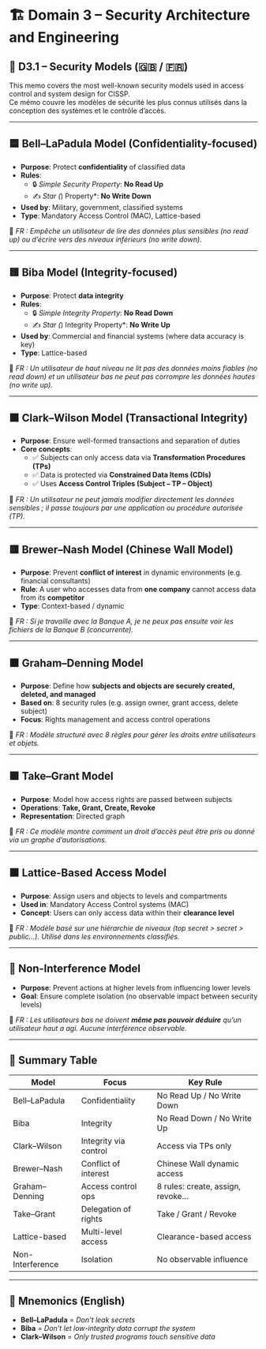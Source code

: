 # 🏗️ Domain 3 – Security Architecture and Engineering

## 🔐 D3.1 – Security Models (🇬🇧 / 🇫🇷)

This memo covers the most well-known security models used in access control and system design for CISSP.  
Ce mémo couvre les modèles de sécurité les plus connus utilisés dans la conception des systèmes et le contrôle d’accès.

---

## 🟦 Bell–LaPadula Model (Confidentiality-focused)

- **Purpose**: Protect **confidentiality** of classified data
- **Rules**:
  - 🔒 _Simple Security Property_: **No Read Up**
  - ✍️ _Star (_) Property\*: **No Write Down**
- **Used by**: Military, government, classified systems
- **Type**: Mandatory Access Control (MAC), Lattice-based

🧠 _FR : Empêche un utilisateur de lire des données plus sensibles (no read up) ou d’écrire vers des niveaux inférieurs (no write down)._

---

## 🟨 Biba Model (Integrity-focused)

- **Purpose**: Protect **data integrity**
- **Rules**:
  - 🔒 _Simple Integrity Property_: **No Read Down**
  - ✍️ _Star (_) Integrity Property\*: **No Write Up**
- **Used by**: Commercial and financial systems (where data accuracy is key)
- **Type**: Lattice-based

🧠 _FR : Un utilisateur de haut niveau ne lit pas des données moins fiables (no read down) et un utilisateur bas ne peut pas corrompre les données hautes (no write up)._

---

## 🟩 Clark–Wilson Model (Transactional Integrity)

- **Purpose**: Ensure well-formed transactions and separation of duties
- **Core concepts**:
  - ✅ Subjects can only access data via **Transformation Procedures (TPs)**
  - ✅ Data is protected via **Constrained Data Items (CDIs)**
  - ✅ Uses **Access Control Triples (Subject – TP – Object)**

🧠 _FR : Un utilisateur ne peut jamais modifier directement les données sensibles ; il passe toujours par une application ou procédure autorisée (TP)._

---

## 🟥 Brewer–Nash Model (Chinese Wall Model)

- **Purpose**: Prevent **conflict of interest** in dynamic environments (e.g. financial consultants)
- **Rule**: A user who accesses data from **one company** cannot access data from its **competitor**
- **Type**: Context-based / dynamic

🧠 _FR : Si je travaille avec la Banque A, je ne peux pas ensuite voir les fichiers de la Banque B (concurrente)._

---

## 🟧 Graham–Denning Model

- **Purpose**: Define how **subjects and objects are securely created, deleted, and managed**
- **Based on**: 8 security rules (e.g. assign owner, grant access, delete subject)
- **Focus**: Rights management and access control operations

🧠 _FR : Modèle structuré avec 8 règles pour gérer les droits entre utilisateurs et objets._

---

## 🟪 Take–Grant Model

- **Purpose**: Model how access rights are passed between subjects
- **Operations**: **Take, Grant, Create, Revoke**
- **Representation**: Directed graph

🧠 _FR : Ce modèle montre comment un droit d’accès peut être pris ou donné via un graphe d’autorisations._

---

## 🟫 Lattice-Based Access Model

- **Purpose**: Assign users and objects to levels and compartments
- **Used in**: Mandatory Access Control systems (MAC)
- **Concept**: Users can only access data within their **clearance level**

🧠 _FR : Modèle basé sur une hiérarchie de niveaux (top secret > secret > public…). Utilisé dans les environnements classifiés._

---

## 🔵 Non-Interference Model

- **Purpose**: Prevent actions at higher levels from influencing lower levels
- **Goal**: Ensure complete isolation (no observable impact between security levels)

🧠 _FR : Les utilisateurs bas ne doivent **même pas pouvoir déduire** qu’un utilisateur haut a agi. Aucune interférence observable._

---

## 🎯 Summary Table

| Model            | Focus                 | Key Rule                           |
| ---------------- | --------------------- | ---------------------------------- |
| Bell–LaPadula    | Confidentiality       | No Read Up / No Write Down         |
| Biba             | Integrity             | No Read Down / No Write Up         |
| Clark–Wilson     | Integrity via control | Access via TPs only                |
| Brewer–Nash      | Conflict of interest  | Chinese Wall dynamic access        |
| Graham–Denning   | Access control ops    | 8 rules: create, assign, revoke... |
| Take–Grant       | Delegation of rights  | Take / Grant / Revoke              |
| Lattice-based    | Multi-level access    | Clearance-based access             |
| Non-Interference | Isolation             | No observable influence            |

---

## 🧠 Mnemonics (English)

- **Bell–LaPadula** = _Don't leak secrets_
- **Biba** = _Don't let low-integrity data corrupt the system_
- **Clark–Wilson** = _Only trusted programs touch sensitive data_
